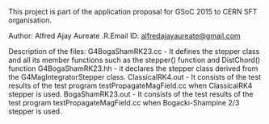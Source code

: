 This project is part of the application proposal for GSoC 2015 to CERN SFT organisation.

Author: Alfred Ajay Aureate .R.Email ID: alfredajayaureate@gmail.com

Description of the files:
G4BogaShamRK23.cc - It defines the stepper class and all its member functions such as the stepper() function and DistChord() function
G4BogaShamRK23.hh - it declares the stepper class derived from the G4MagIntegratorStepper class.
ClassicalRK4.out - It consists of the test results of the test program testPropagateMagField.cc when ClassicalRK4 stepper is used.
BogaShamRK23.out - It consists of the test results of the test program testPropagateMagField.cc when Bogacki-Shampine 2/3 stepper is used.
